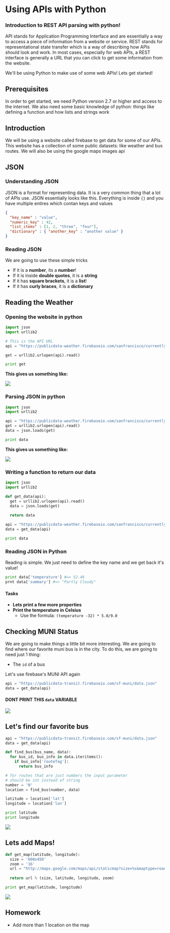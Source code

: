 
# Using APIs with Python

### Introduction to REST API parsing with python!

API stands for Application Programming Interface and are essentially a way to access a piece of information from a website or service. REST stands for representational state transfer which is a way of describing how APIs should look and work. In most cases, especially for web APIs, a REST interface is generally a URL that you can click to get some information from the website.

We'll be using Python to make use of some web APIs! Lets get started!


## Prerequisites

In order to get started, we need Python version 2.7 or higher and access to the internet. We also need some basic knowledge of python: things like defining a function and how lists and strings work

## Introduction

We will be using a website called firebase to get data for some of our APIs. This website has a collection of some public datasets: like weather and bus routes. We will also be using the google maps images api

## JSON

### Understanding JSON

JSON is a format for representing data. It is a very common thing that a lot of APIs use. JSON essentially looks like this. Everything is inside `{}` and you have multiple entires which contan keys and values

```json
{
  "key_name" : "value",
  "numeric_key" : 42,
  "list_items" : [1, 2, "three", "four"],
  "dictionary" : { "another_key" : "another value" }
}
```

### Reading JSON

We are going to use these simple tricks

- If it is a **number**, its a **number**!
- If it is inside **double quotes**, it is a **string**
- If it has **square brackets**, it is a **list**!
- If it has **curly braces**, it is a **dictionary**

## Reading the Weather

### Opening the website in python

```py
import json
import urllib2

# This is the API URL
api = "https://publicdata-weather.firebaseio.com/sanfrancisco/currently.json"

get = urllib2.urlopen(api).read()

print get
```

**This gives us something like:**

![](https://camo.githubusercontent.com/92500dcee84fac0a563104ed2ee62df2ae9e099b/687474703a2f2f692e696d6775722e636f6d2f4a5553354945622e706e67)

### Parsing JSON in python

```py
import json
import urllib2

api = "https://publicdata-weather.firebaseio.com/sanfrancisco/currently.json"
get = urllib2.urlopen(api).read()
data = json.loads(get)

print data
```

**This gives us something like:**

![](https://cloud.githubusercontent.com/assets/461702/2912224/74e236a2-d673-11e3-866f-63355c0c44b9.JPG)




### Writing a function to return our data

```py
import json
import urllib2

def get_data(api):
  get = urllib2.urlopen(api).read()
  data = json.loads(get)

  return data
  
api = "https://publicdata-weather.firebaseio.com/sanfrancisco/currently.json"
data = get_data(api)

print data
```

### Reading JSON in Python

Reading is simple. We just need to define the key name and we get back it's value!

```py
print data['temperature'] #=> 52.46
prnt data['summary'] #=> "Partly Cloudy"
```

#### Tasks

- **Lets print a few more properties**
- **Print the temperature in Celsius**
  - Use the formula:  `(temperature -32) * 5.0/9.0`

## Checking MUNI Status

We are going to make things a little bit more interesting. We are going to find where our favorite muni bus is in the city. To do this, we are going to need just 1 thing:

- The `id` of a bus


Let's use firebase's MUNI API again


```py
api = "https://publicdata-transit.firebaseio.com/sf-muni/data.json"
data = get_data(api)
```

#### DONT PRINT THIS `data` VARIABLE

![](https://cloud.githubusercontent.com/assets/461702/2923448/f37b0d6a-d716-11e3-81c1-9394e7f2f5ea.JPG)

## Let's find our favorite bus

```py
api = "https://publicdata-transit.firebaseio.com/sf-muni/data.json"
data = get_data(api)

def find_bus(bus_name, data):
  for bus_id, bus_info in data.iteritems():
    if bus_info['routeTag']:
      return bus_info

# for routes that are just numbers the input parameter 
# should be int instead of string
number = 'N'
location = find_bus(number, data)

latitude = location['lat']
longitude = location['lon']

print latitude
print longitude
```

![](https://cloud.githubusercontent.com/assets/461702/2923497/8c988058-d718-11e3-88bb-8e0c1e2bcd6b.JPG)

## Lets add Maps!

```py
def get_map(latitude, longitude):
  size = '600x450'
  zoom = '16'
  url = "http://maps.google.com/maps/api/staticmap?size=%s&maptype=roadmap&markers=size:mid|color:red|%s,%s&sensor=false&zoom=%s"
  
  return url % (size, latitude, longitude, zoom)

print get_map(latitude, longitude)
```

![](http://maps.google.com/maps/api/staticmap?size=600x450&maptype=roadmap&markers=size:mid|color:red|37.7794,-122.40215&sensor=false&zoom=16)

## Homework

- Add more than 1 location on the map
